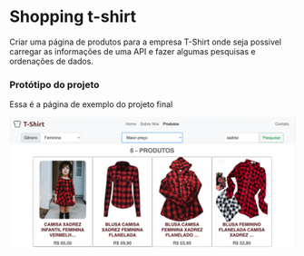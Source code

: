 # Shopping t-shirt
Criar uma página de produtos para a empresa T-Shirt onde seja possivel carregar as informações de uma API e fazer algumas pesquisas e ordenações de dados.

### Protótipo do projeto

Essa é a página de exemplo do projeto final

![Project Gif](./img/paginaProdutos.png)

